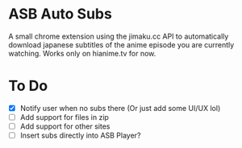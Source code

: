 # ASB Auto Subs

A small chrome extension using the jimaku.cc API to automatically download japanese subtitles of the anime episode you are currently watching. Works only on hianime.tv for now.

# To Do

- [x] Notify user when no subs there (Or just add some UI/UX lol)
- [ ] Add support for files in zip
- [ ] Add support for other sites
- [ ] Insert subs directly into ASB Player?